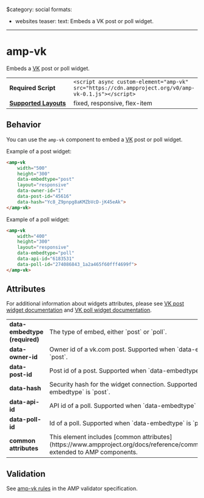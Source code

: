 $category: social
formats:
  - websites
teaser:
  text: Embeds a VK post or poll widget.
---
<!--
Copyright 2017 The AMP HTML Authors. All Rights Reserved.

Licensed under the Apache License, Version 2.0 (the "License");
you may not use this file except in compliance with the License.
You may obtain a copy of the License at

      http://www.apache.org/licenses/LICENSE-2.0

Unless required by applicable law or agreed to in writing, software
distributed under the License is distributed on an "AS-IS" BASIS,
WITHOUT WARRANTIES OR CONDITIONS OF ANY KIND, either express or implied.
See the License for the specific language governing permissions and
limitations under the License.
-->

# amp-vk

Embeds a <a href="https://vk.com/">VK</a> post or poll widget.

<table>
  <tr>
    <td width="40%"><strong>Required Script</strong></td>
    <td><code>&lt;script async custom-element="amp-vk" src="https://cdn.ampproject.org/v0/amp-vk-0.1.js">&lt;/script></code></td>
  </tr>
  <tr>
    <td class="col-fourty"><strong><a href="https://www.ampproject.org/docs/guides/responsive/control_layout.html">Supported Layouts</a></strong></td>
    <td>fixed, responsive, flex-item</td>
  </tr>
</table>

## Behavior

You can use the `amp-vk` component to embed a [VK](https://vk.com/) post or poll widget.

Example of a post widget:
```html
<amp-vk
    width="500"
    height="300"
    data-embedtype="post"
    layout="responsive"
    data-owner-id="1"
    data-post-id="45616"
    data-hash="Yc8_Z9pnpg8aKMZbVcD-jK45eAk">
</amp-vk>
```

Example of a poll widget:
```html
<amp-vk
    width="400"
    height="300"
    layout="responsive"
    data-embedtype="poll"
    data-api-id="6183531"
    data-poll-id="274086843_1a2a465f60fff4699f">
</amp-vk>
```

## Attributes

For additional information about widgets attributes, please see [VK post widget documentation](https://vk.com/dev/widget_post) and [VK poll widget documentation](https://vk.com/dev/widget_poll).

<table class="ad-m-table-listing">
  <tr>
    <td width="40%"><strong>data-embedtype (required)</strong></td>
    <td>The type of embed, either `post` or `poll`.</td>
  </tr>
  <tr>
    <td width="40%"><strong>data-owner-id</strong></td>
    <td>Owner id of a vk.com post. Supported when `data-embedtype` is `post`.</td>
  </tr>
  <tr>
    <td width="40%"><strong>data-post-id</strong></td>
    <td>Post id of a post. Supported when `data-embedtype` is `post`.</td>
  </tr>
  <tr>
    <td width="40%"><strong>data-hash</strong></td>
    <td>Security hash for the widget connection. Supported when `data-embedtype` is `post`.</td>
  </tr>
  <tr>
    <td width="40%"><strong>data-api-id</strong></td>
    <td>API id of a poll. Supported when `data-embedtype` is `poll`.</td>
  </tr>
  <tr>
    <td width="40%"><strong>data-poll-id</strong></td>
    <td>Id of a poll. Supported when `data-embedtype` is `poll`.</td>
  </tr>
  <tr>
    <td width="40%"><strong>common attributes</strong></td>
    <td>This element includes [common attributes](https://www.ampproject.org/docs/reference/common_attributes) extended to AMP components.</td>
  </tr>
</table>

## Validation
See [amp-vk rules](https://github.com/ampproject/amphtml/blob/master/extensions/amp-vk/validator-amp-vk.protoascii) in the AMP validator specification.
